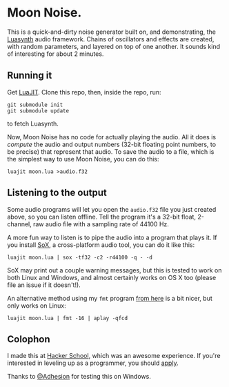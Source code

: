 # Moon Noise.

This is a quick-and-dirty noise generator built on, and demonstrating,
the [Luasynth](https://github.com/graue/luasynth) audio framework.
Chains of oscillators and effects are created, with random parameters,
and layered on top of one another.
It sounds kind of interesting for about 2 minutes.

## Running it

Get [LuaJIT](http://luajit.org/). Clone this repo, then, inside the repo,
run:

    git submodule init
    git submodule update

to fetch Luasynth.

Now, Moon Noise has no code for actually playing the audio. All it does is
*compute* the audio and output numbers (32-bit floating point numbers, to be
precise) that represent that audio. To save the audio to a file, which is the
simplest way to use Moon Noise, you can do this:

    luajit moon.lua >audio.f32

## Listening to the output

Some audio programs will let you open the `audio.f32` file you just created
above, so you can listen offline. Tell the program it's a 32-bit float,
2-channel, raw audio file with a sampling rate of 44100 Hz.

A more fun way to listen is to pipe the audio into a program that plays it.
If you install [SoX](http://sox.sourceforge.net/), a cross-platform audio
tool, you can do it like this:

    luajit moon.lua | sox -tf32 -c2 -r44100 -q - -d

SoX may print out a couple warning messages, but this is tested to work on
both Linux and Windows, and almost certainly works on OS X too (please file
an issue if it doesn't!).

An alternative method using my `fmt` program
[from here](https://github.com/graue/synth) is a bit nicer, but only
works on Linux:

    luajit moon.lua | fmt -16 | aplay -qfcd

## Colophon

I made this at [Hacker School](https://www.hackerschool.com/), which was an
awesome experience. If you're interested in leveling up as a programmer,
you should [apply](https://www.hackerschool.com/apply).

Thanks to [@Adhesion](https://github.com/Adhesion) for testing this on
Windows.

